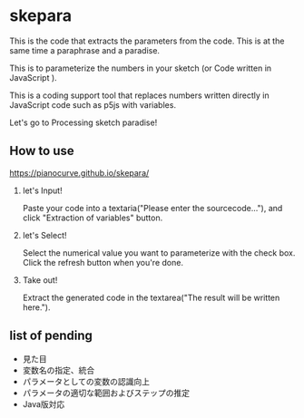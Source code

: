 # skepara

This is the code that extracts the parameters from the code. This is at the same time a paraphrase and a paradise.

This is to parameterize the numbers in your sketch (or Code written in JavaScript ).

This is a coding support tool that replaces numbers written directly in JavaScript code such as p5js with variables.

Let's go to Processing sketch paradise!

## How to use

https://pianocurve.github.io/skepara/

1. let's Input!

   Paste your code into a textaria("Please enter the sourcecode..."),
   and click "Extraction of variables" button.

2. let's Select!

   Select the numerical value you want to parameterize with the check box.
   Click the refresh button when you're done.

3. Take out!

   Extract the generated code in the textarea("The result will be written here.").


## list of pending

- 見た目
- 変数名の指定、統合
- パラメータとしての変数の認識向上
- パラメータの適切な範囲およびステップの推定
- Java版対応



